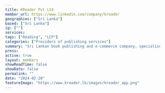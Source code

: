 ```yaml
---
title: KReader Pvt Ltd
member_url: https://www.linkedin.com/company/kreader
geographies: ["Sri Lanka"]
based: ["Sri Lanka"]
ig: [""] 
services: 
tags: ["Reading", "LCP"]
categories: ["Providers of publishing services"]
summary: "Sri Lankan book publishing and e-commerce company, specialised in delivering printed books to their reader base within Sri Lanka and Sri Lankan expats. They are developing a complete publishing platform called KBOOKS and use LCP to protect their content, with mobile reading apps based on the Readium Toolkit."
press:
active: true
layout: members
showReadTime: false
showDate: false
permalink: ""
date: "2024-02-20"
featureImage: "https://www.kreader.lk/images/kreader_app.png"
---
```

